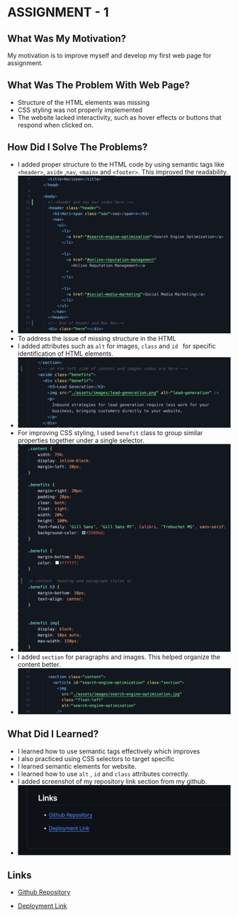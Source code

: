 # ASSIGNMENT - 1

## What Was My Motivation?
My motivation is to improve myself and develop my first web page for assignment.

## What Was The Problem With Web Page?
* Structure of the HTML elements was missing
*  CSS styling was not properly implemented
* The website lacked interactivity, such as hover effects or buttons that respond when clicked on.


## How Did I Solve The Problems?
* I added proper structure to the HTML code by using semantic tags like `<header>`, `aside` ,` nav `, `<main>` and `<footer>`. This improved the readability.
* ![HTML structure](./assets/images/html-semantic-elements.png)
* To address the issue of missing structure in the HTML
* I added attributes such as ``` alt ``` for images, ```class``` and ```id ``` for specific identification of HTML elements.
* ![alt and id identification](./assets/images/id-and-attributes-tags.png)
* For improving CSS styling, I used ``` benefit ```  class to group similar properties together under a single selector.
* ![group properties](./assets/images/group-tags.png)
* I added ```section``` for paragraphs and images. This helped organize the content better.
* ![section](./assets/images/section.png)

## What Did I Learned?
* I learned how to use semantic tags effectively which improves
* I also practiced using CSS selectors to target specific
* I learned semantic elements for website.
* I learned how to use ```alt``` , ```id``` and  ```class``` attributes correctly.
* I added screenshot of my repository link section from my github.
* ![repository links](./assets/images/github-repository-link.png)

## Links

* [Github  Repository](https://github.com/veyselarslan12/assignment-1/settings/pages)

* [Deployment Link](https://veyselarslan12.github.io/assignment-1/)

